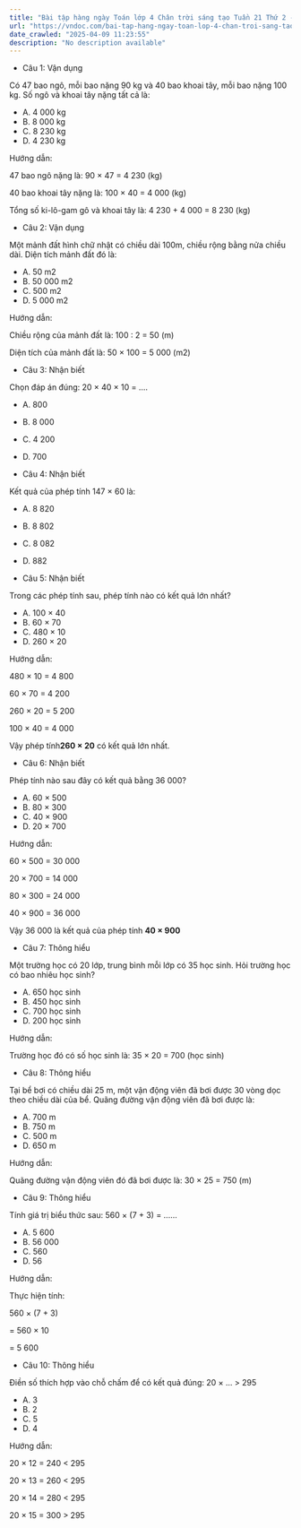 ```yaml
---
title: "Bài tập hàng ngày Toán lớp 4 Chân trời sáng tạo Tuần 21 Thứ 2 - VnDoc.com"
url: "https://vndoc.com/bai-tap-hang-ngay-toan-lop-4-chan-troi-sang-tao-tuan-21-thu-2-335545"
date_crawled: "2025-04-09 11:23:55"
description: "No description available"
---
```


* Câu 1:  Vận dụng

Có 47 bao ngô, mỗi bao nặng 90 kg và 40 bao khoai tây, mỗi bao nặng 100 kg. Số ngô và khoai tây nặng tất cả là: 

  * A. 4 000 kg 
  * B. 8 000 kg 
  * C. 8 230 kg 
  * D. 4 230 kg 



Hướng dẫn: 

47 bao ngô nặng là: 90 × 47 = 4 230 (kg)

40 bao khoai tây nặng là: 100 × 40 = 4 000 (kg)

Tổng số ki-lô-gam gô và khoai tây là: 4 230 + 4 000 = 8 230 (kg)

* Câu 2:  Vận dụng

Một mảnh đất hình chữ nhật có chiều dài 100m, chiều rộng bằng nửa chiều dài. Diện tích mảnh đất đó là:

  * A. 50 m2
  * B. 50 000 m2
  * C. 500 m2
  * D. 5 000 m2



Hướng dẫn: 

Chiều rộng của mảnh đất là: 100 : 2 = 50 (m)

Diện tích của mảnh đất là: 50 × 100 = 5 000 (m2)

* Câu 3:  Nhận biết

Chọn đáp án đúng: 20 × 40 × 10 = ....

  * A. 800 
  * B. 8 000 
  * C. 4 200 
  * D. 700 



* Câu 4:  Nhận biết

Kết quả của phép tính 147 × 60 là:

  * A. 8 820 
  * B. 8 802 
  * C. 8 082 
  * D. 882 



* Câu 5:  Nhận biết

Trong các phép tính sau, phép tính nào có kết quả lớn nhất?

  * A. 100 × 40 
  * B. 60 × 70 
  * C. 480 × 10 
  * D. 260 × 20 



Hướng dẫn: 

480 × 10 = 4 800

60 × 70 = 4 200

260 × 20 = 5 200

100 × 40 = 4 000

Vậy phép tính**260 × 20** có kết quả lớn nhất.

* Câu 6:  Nhận biết

Phép tính nào sau đây có kết quả bằng 36 000?

  * A. 60 × 500 
  * B. 80 × 300 
  * C. 40 × 900 
  * D. 20 × 700 



Hướng dẫn: 

60 × 500 = 30 000

20 × 700 = 14 000

80 × 300 = 24 000

40 × 900 = 36 000

Vậy 36 000 là kết quả của phép tính **40 × 900**

* Câu 7:  Thông hiểu

Một trường học có 20 lớp, trung bình mỗi lớp có 35 học sinh. Hỏi trường học có bao nhiêu học sinh?

  * A. 650 học sinh 
  * B. 450 học sinh 
  * C. 700 học sinh 
  * D. 200 học sinh 



Hướng dẫn: 

Trường học đó có số học sinh là: 35 × 20 = 700 (học sinh)

* Câu 8:  Thông hiểu

Tại bể bơi có chiều dài 25 m, một vận động viên đã bơi được 30 vòng dọc theo chiều dài của bể. Quãng đường vận động viên đã bơi được là:

  * A. 700 m 
  * B. 750 m 
  * C. 500 m 
  * D. 650 m 



Hướng dẫn: 

Quãng đường vận động viên đó đã bơi được là: 30 × 25 = 750 (m)

* Câu 9:  Thông hiểu

Tính giá trị biểu thức sau: 560 × (7 + 3) = ......

  * A. 5 600 
  * B. 56 000 
  * C. 560 
  * D. 56 



Hướng dẫn: 

Thực hiện tính:

560 × (7 + 3)

= 560 × 10

= 5 600

* Câu 10:  Thông hiểu

Điền số thích hợp vào chỗ chấm để có kết quả đúng: 20 × ... > 295

  * A. 3 
  * B. 2 
  * C. 5 
  * D. 4 



Hướng dẫn: 

20 × 12 = 240 < 295

20 × 13 = 260 < 295

20 × 14 = 280 < 295

20 × 15 = 300 > 295
